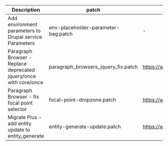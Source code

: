| Description                                                       | patch | Related drupal issue |
|-------------------------------------------------------------------| --- | --- |
| Add environment parameters to Drupal service Parameters           | env-placeholder-parameter-bag.patch | - |
| Paragraph Browser - Replace deprecated jquery/once with core/once | paragraph_browsers_jquery_fix.patch | https://www.drupal.org/project/paragraphs_browser/issues/3340467 |
| Paragraph Browser - fix focal point selector                      | focal-point-dropzone.patch | https://www.drupal.org/project/focal_point/issues/3344369 |
| Migrate Plus - add entity update to entity_generate               | entity-generate-update.patch | https://www.drupal.org/project/migrate_plus/issues/3241509 |


